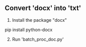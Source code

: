 ## Convert 'docx' into 'txt'

1. Install the package "docx"

pip install python-docx

2. Run 'batch_proc_doc.py'
